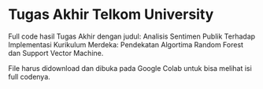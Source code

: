 # Tugas Akhir Telkom University
Full code hasil Tugas Akhir dengan judul: Analisis Sentimen Publik Terhadap Implementasi Kurikulum Merdeka: Pendekatan Algortima Random Forest dan Support Vector Machine.

File harus didownload dan dibuka pada Google Colab untuk bisa melihat isi full codenya.
